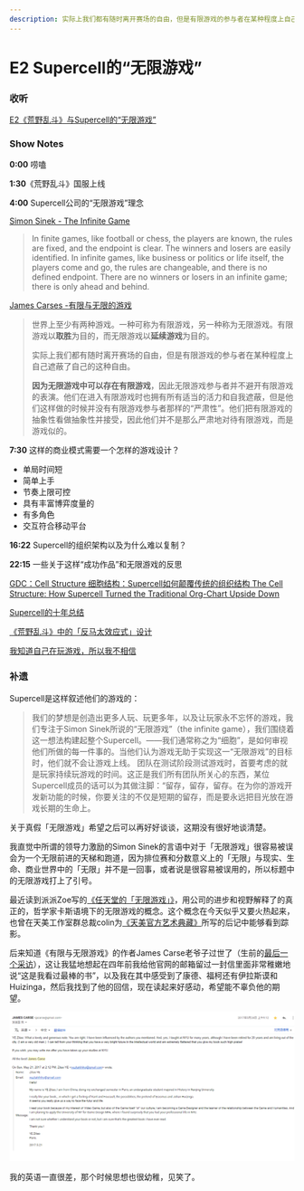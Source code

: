 ```yaml
---
description: 实际上我们都有随时离开赛场的自由，但是有限游戏的参与者在某种程度上自己遮蔽了自己的这种自由。
---
```


# E2 Supercell的“无限游戏”

### 收听

[E2《荒野乱斗》与Supercell的“无限游戏”](https://www.xiaoyuzhoufm.com/episode/5ef1608d418a84a046a1ca61?s=eyJ1IjogIjVlYmNkNzkwMjFhYzg1ODA0MTJiNzcxMCJ9)



### Show Notes

**0:00** 唠嗑

**1:30**《荒野乱斗》国服上线

**4:00** Supercell公司的“无限游戏”理念

 [Simon Sinek - The Infinite Game](https://simonsinek.com/product/the-infinite-game/)

> In finite games, like football or chess, the players are known, the rules are fixed, and the endpoint is clear. The winners and losers are easily identified. In infinite games, like business or politics or life itself, the players come and go, the rules are changeable, and there is no defined endpoint. There are no winners or losers in an infinite game; there is only ahead and behind.

 [James Carses -有限与无限的游戏](https://book.douban.com/subject/33438841/)

> 世界上至少有两种游戏。一种可称为有限游戏，另一种称为无限游戏。有限游戏以**取胜**为目的，而无限游戏以**延续游戏**为目的。
>
> 实际上我们都有随时离开赛场的自由，但是有限游戏的参与者在某种程度上自己遮蔽了自己的这种自由。
>
> **因为无限游戏中可以存在有限游戏**，因此无限游戏参与者并不避开有限游戏的表演。他们在进入有限游戏时也拥有所有适当的活力和自我遮蔽，但是他们这样做的时候并没有有限游戏参与者那样的“严肃性”。他们把有限游戏的抽象性看做抽象性并接受，因此他们并不是那么严肃地对待有限游戏，而是游戏似的。

**7:30** 这样的商业模式需要一个怎样的游戏设计？

* 单局时间短
* 简单上手
* 节奏上限可控
* 具有丰富博弈度量的
* 有多角色
* 交互符合移动平台

**16:22** Supercell的组织架构以及为什么难以复制？

**22:15** 一些关于这样“成功作品”和无限游戏的反思

[GDC：Cell Structure 细胞结构：Supercell如何颠覆传统的组织结构 The Cell Structure: How Supercell Turned the Traditional Org-Chart Upside Down](https://www.youtube.com/watch?v=crbQgePq5CY&t=17s)

[Supercell的十年总结](https://zhuanlan.zhihu.com/p/141728936)

[《荒野乱斗》中的「反马太效应式」设计](https://www.zhihu.com/question/388508719/answer/1275306446)

[我知道自己在玩游戏，所以我不相信](https://zhuanlan.zhihu.com/p/25055224)

### 

### 补遗

Supercell是这样叙述他们的游戏的：

> 我们的梦想是创造出更多人玩、玩更多年，以及让玩家永不忘怀的游戏，我们专注于Simon Sinek所说的“无限游戏”（the infinite game），我们围绕着这一想法构建起整个Supercell。——我们通常称之为“细胞”，是如何审视他们所做的每一件事的。当他们认为游戏无助于实现这一“无限游戏”的目标时，他们就不会让游戏上线。 团队在测试阶段测试游戏时，首要考虑的就是玩家持续玩游戏的时间。这正是我们所有团队所关心的东西，某位Supercell成员的话可以为其做注脚：“留存，留存，留存。在为你的游戏开发新功能的时候，你要关注的不仅是短期的留存，而是要永远把目光放在游戏长期的生命上。

关于真假「无限游戏」希望之后可以再好好谈谈，这期没有很好地谈清楚。

我直觉中所谓的领导力激励的Simon Sinek的言语中对于「无限游戏」很容易被误会为一个无限前进的天梯和跑道，因为排位赛和分数意义上的「无限」与现实、生命、商业世界中的「无限」并不是一回事，或者说是很容易被误用的，所以标题中的无限游戏打上了引号。

最近读到派派Zoe写的[《任天堂的「无限游戏」》](https://mp.weixin.qq.com/s?__biz=MzA4Nzc0NTQwNg==&mid=2447638267&idx=1&sn=a63dc3dcfdb694a3cac4b322ebf93fa8&chksm=8423e8eab35461fcf307d2748c56ca380b6960b221e9c04e86a863e1fee2da37fe0eaab16eeb&mpshare=1&scene=1&srcid=1016YdjwkdLULLxPukgckwa4&sharer_sharetime=1602823313526&sharer_shareid=a32291ecfe316baf5583a290742e9439&key=bd016e65e567670130a7fd47665a3e236404b144b1a4cbb54485225e95062783ab28e0f26271e2d0f0355e176c4df2729e718c314c55c1eb649e122b56e7fb982b192e477b77159ab4666cf27695b462d84d99b1a62da65c4153d4f46eb87c3a560f53626269d02dc22004810f95b0c2b95de83f8cc8b9c0d6f2cfd46a5db20a&ascene=1&uin=MjI1MDgwODAwMA%3D%3D&devicetype=Windows+10+x64&version=6300002f&lang=zh_CN&exportkey=AaY4dVkWAG0HIzmVpQCc0Vw%3D&pass_ticket=yM7CIgCRi1ajOx7hYpxwm34Tnnp%2FmpqmY2Ws57Kt3s4kPzSvl3ccxy6rdVy%2BPyDT&wx_header=0)，用公司的进步和视野解释了的真正的，哲学家卡斯语境下的无限游戏的概念。这个概念在今天似乎又要火热起来，也曾在天美工作室群总裁colin为[《天美官方艺术典藏》](https://book.douban.com/subject/31170073/)所写的后记中能够看到踪影。

后来知道《有限与无限游戏》的作者James Carse老爷子过世了（生前的[最后一个采访](https://m.okjike.com/originalPosts/6046488f334e900011678110?s=ewoidSI6ICI1YzZlN2RhZTViZDllMTAwMTA3ZWFkZDgiCn0=)），这让我猛地想起在四年前我给他官网的邮箱留过一封信里面非常稚嫩地说“这是我看过最棒的书”，以及我在其中感受到了康德、福柯还有伊拉斯谟和Huizinga，然后我找到了他的回信，现在读起来好感动，希望能不辜负他的期望。

![](../../.gitbook/assets/jamescarse.png)

我的英语一直很差，那个时候思想也很幼稚，见笑了。

